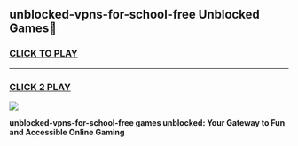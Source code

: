 
## unblocked-vpns-for-school-free Unblocked Games👋
<h3>
<a href="https://news.freeplayer.one?title=unblocked-vpns-for-school-free&ref=16F">CLICK TO PLAY</a></h3>
<hr>

<h3>
<a href="https://news.freeplayer.one?title=unblocked-vpns-for-school-free&ref=16F">CLICK 2 PLAY</a>
  
</h3>

<a href="https://news.freeplayer.one?title=unblocked-vpns-for-school-free&ref=16F/"><img src="https://clearcache.store/games.png"></a>


**unblocked-vpns-for-school-free games unblocked: Your Gateway to Fun and Accessible Online Gaming**

